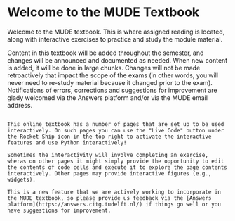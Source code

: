 # Welcome to the MUDE Textbook

Welcome to the MUDE textbook. This is where assigned reading is located, along with interactive exercises to practice and study the module material.

Content in this textbook will be added throughout the semester, and changes will be announced and documented as needed. When new content is added, it will be done in large chunks. Changes will not be made retroactively that impact the scope of the exams (in other words, you will never need to re-study material because it changed prior to the exam). Notifications of errors, corrections and suggestions for improvement are glady welcomed via the Answers platform and/or via the MUDE email address.


```{admonition}Interactive Pages: Use Python in your Browser!
    
This online textbook has a number of pages that are set up to be used interactively. On such pages you can use the "Live Code" button under the Rocket Ship icon in the top right to activate the interactive features and use Python interactively!

Sometimes the interactivity will involve completing an exercise, wheras on other pages it might simply provide the opportunity to edit the contents of code cells and execute it to explore the page contents interactively. Other pages may provide interactive figures (e.g., widgets).

This is a new feature that we are actively working to incorporate in the MUDE textbook, so please provide us feedback via the [Answers platform](https://answers.citg.tudelft.nl/) if things go well or you have suggestions for improvement.
```